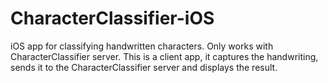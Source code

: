 # CharacterClassifier-iOS
iOS app for classifying handwritten characters. Only works with CharacterClassifier server.
This is a client app, it captures the handwriting, sends it to the CharacterClassifier server and displays the result.
